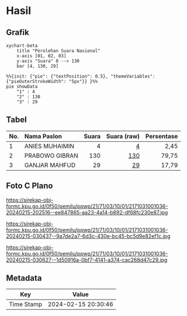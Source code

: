 # Hasil

## Grafik

```mermaid
xychart-beta
    title "Perolehan Suara Nasional"
    x-axis [01, 02, 03]
    y-axis "Suara" 0 --> 130
    bar [4, 130, 29]
```

```mermaid
%%{init: {"pie": {"textPosition": 0.5}, "themeVariables": {"pieOuterStrokeWidth": "5px"}} }%%
pie showData
    "1" : 4
    "2" : 130
    "3" : 29
```

## Tabel

| No. | Nama Paslon    | Suara | Suara (raw) | Persentase |
|:--- |:-------------- | -----:| -----------:| ----------:|
| 1   | ANIES MUHAIMIN | 4     | [4][p-1]    | 2,45       |
| 2   | PRABOWO GIBRAN | 130   | [130][p-2]  | 79,75      |
| 3   | GANJAR MAHFUD  | 29    | [29][p-3]   | 17,79      |


[p-1]: https://github.com/gigit-pemilu/pemilu-2024/blob/main/pilpres/hitung-suara/sub/21-kepulauan-riau/sub/71-kota-batam/sub/03-sekupang/sub/1001-sungai-harapan/sub/036-tps/sub/paslon-1.txt
[p-2]: https://github.com/gigit-pemilu/pemilu-2024/blob/main/pilpres/hitung-suara/sub/21-kepulauan-riau/sub/71-kota-batam/sub/03-sekupang/sub/1001-sungai-harapan/sub/036-tps/sub/paslon-2.txt
[p-3]: https://github.com/gigit-pemilu/pemilu-2024/blob/main/pilpres/hitung-suara/sub/21-kepulauan-riau/sub/71-kota-batam/sub/03-sekupang/sub/1001-sungai-harapan/sub/036-tps/sub/paslon-3.txt

## Foto C Plano

https://sirekap-obj-formc.kpu.go.id/0f50/pemilu/ppwp/21/71/03/10/01/2171031001036-20240215-202516--ee847865-aa23-4a14-b892-df68fc230e87.jpg

https://sirekap-obj-formc.kpu.go.id/0f50/pemilu/ppwp/21/71/03/10/01/2171031001036-20240215-030437--9a7de2a7-6d3c-430e-bc45-bc5d9e82ef1c.jpg

https://sirekap-obj-formc.kpu.go.id/0f50/pemilu/ppwp/21/71/03/10/01/2171031001036-20240215-030627--1d50916a-0bf7-4141-a374-cac268d47c29.jpg


## Metadata

| Key        | Value               |
| ---------- | ------------------- |
| Time Stamp | 2024-02-15 20:30:46 |



